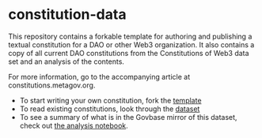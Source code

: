 # constitution-data
This repository contains a forkable template for authoring and publishing a textual constitution for a DAO or other Web3 organization. It also contains a copy of all current DAO constitutions from the Constitutions of Web3 data set and an analysis of the contents.

For more information, go to the accompanying article at constitutions.metagov.org.

- To start writing your own constitution, fork the [template](https://github.com/metagov/constitution-template)
- To read existing constitutions, look through the [dataset](./constitutions)
- To see a summary of what is in the Govbase mirror of this dataset, check out [the analysis notebook](https://nbviewer.org/github/metagov/constitution-data/blob/main/analysis/constitution_model.ipynb).
